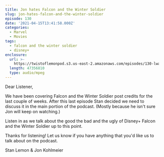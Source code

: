 ```yaml
---
title: Jon hates Falcon and the Winter Soldier
slug: jon-hates-falcon-and-the-winter-soldier
episode: 130
date: '2021-04-15T13:41:58.000Z'
categories:
  - Marvel
  - Movies
tags:
  - falcon and the winter soldier
  - disney+
enclosure:
  url: >-
    https://twistoflemonpod.s3.us-east-2.amazonaws.com/episodes/130-lwatol-20210415.mp3
  length: 47356810
  type: audio/mpeg
---
```


Dear Listener,

We have been covering Falcon and the Winter Soldier post credits for the last couple of weeks. After this last episode Stan decided we need to discuss it in the main portion of the podcast. (Mostly because he isn't sure Jon will keep on watching.)

Listen in as we talk about the good the bad and the ugly of Disney+ Falcon and the Winter Soldier up to this point.

Thanks for listening! Let us know if you have anything that you'd like us to talk about on the podcast.

Stan Lemon & Jon Kohlmeier
